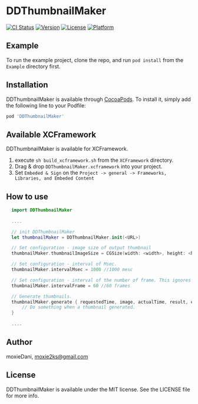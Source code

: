 # DDThumbnailMaker

[![CI Status](https://img.shields.io/travis/moxieDani/DDThumbnailMaker.svg?style=flat)](https://travis-ci.org/moxieDani/DDThumbnailMaker)
[![Version](https://img.shields.io/cocoapods/v/DDThumbnailMaker.svg?style=flat)](https://cocoapods.org/pods/DDThumbnailMaker)
[![License](https://img.shields.io/cocoapods/l/DDThumbnailMaker.svg?style=flat)](https://cocoapods.org/pods/DDThumbnailMaker)
[![Platform](https://img.shields.io/cocoapods/p/DDThumbnailMaker.svg?style=flat)](https://cocoapods.org/pods/DDThumbnailMaker)

## Example

To run the example project, clone the repo, and run `pod install` from the `Example` directory first.

## Installation

DDThumbnailMaker is available through [CocoaPods](https://cocoapods.org). To install
it, simply add the following line to your Podfile:

```ruby
pod 'DDThumbnailMaker'
```

## Available XCFramework
DDThumbnailMaker is available for XCFramework.  
1. execute `sh build_xcframework.sh` from the `XCFramework` directory.
2. Drag & drop `DDThumbnailMaker.xcframework` into your project.
3. Set `Embeded & Sign` on the `Project -> general -> Frameworks, Libraries, and Embeded Content`

## How to use
```swift
  import DDThumbnailMaker
  
  ....

  // init DDThumbnailMaker
  let thumbnailMaker = DDThumbnailMaker.init(<URL>)

  // Set configuration - image size of output thumbnail
  thumbnailMaker.thumbnailImageSize = CGSize(width: <width>, height: <height>)

  // Set configuration - interval of Msec.
  thumbnailMaker.intervalMsec = 1000 //1000 mesc

  // Set configuration - interval of the number of frame. This ignores the settings of intervalMesec.
  thumbnailMaker.intervalFrame = 60 //60 frames

  // Generate thumbnails.
  thumbnailMaker.generate { requestedTime, image, actualTime, result, error in
      // Do something when a thumbnail generated.
  }
  
  ....
```
## Author

moxieDani, moxie2ks@gmail.com

## License

DDThumbnailMaker is available under the MIT license. See the LICENSE file for more info.
